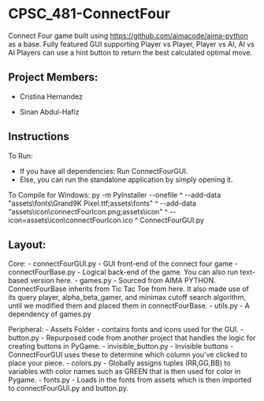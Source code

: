 # CPSC_481-ConnectFour

Connect Four game built using https://github.com/aimacode/aima-python as a base.
Fully featured GUI supporting Player vs Player, Player vs AI, AI vs AI
Players can use a hint button to return the best calculated optimal move.

## Project Members:

- Cristina Hernandez

- Sinan Abdul-Hafiz

## Instructions

To Run:
- If you have all dependencies: Run ConnectFourGUI.
- Else, you can run the standalone application by simply opening it.

To Compile for Windows:
py -m PyInstaller --onefile ^
--add-data "assets\fonts\Grand9K Pixel.ttf;assets\fonts" ^
--add-data "assets\icon\connectFourIcon.png;assets\icon" ^
--icon=assets\icon\connectFourIcon.ico ^
ConnectFourGUI.py

## Layout:

Core:
    - connectFourGUI.py - GUI front-end of the connect four game
    - connectFourBase.py - Logical back-end of the game. You can also run text-based version here.
    - games.py - Sourced from AIMA PYTHON. ConnectFourBase inherits from Tic Tac Toe from here.
                 It also made use of its query player, alpha_beta_gamer, and minimax cutoff search algorithm,
                 until we modified them and placed them in connectFourBase.
    - utils.py - A dependency of games.py

Peripheral:
    - Assets Folder - contains fonts and icons used for the GUI.
    - button.py - Repurposed code from another project that handles the logic for creating buttons in PyGame.
    - invisible_button.py - Invisible buttons - ConnectFourGUI uses these to determine which column you've clicked to place your piece.
    - colors.py - Globally assigns tuples (RR,GG,BB) to variables with color names such as GREEN that is then used for color in Pygame.
    - fonts.py - Loads in the fonts from assets which is then imported to connectFourGUI.py and button.py.
